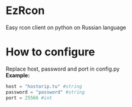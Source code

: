 # EzRcon
Easy rcon client on python on Russian language<br>
# How to configure
Replace host, password and port in config.py<br>
**Example:**
```py
host = "hostorip.tu" #string
password = "password" #string
port = 25566 #int
```
